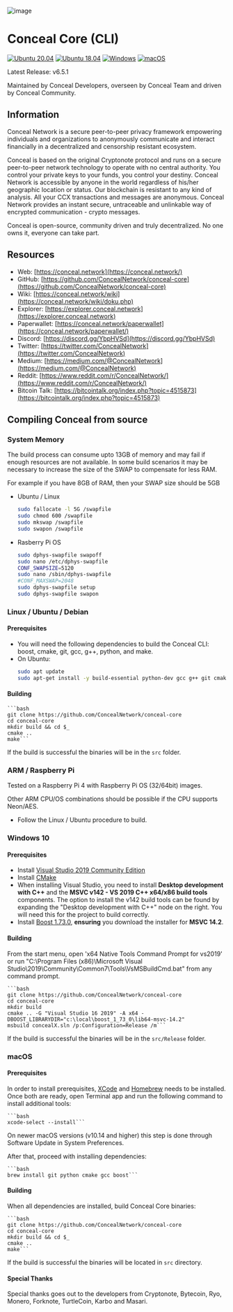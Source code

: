 ![image](https://github.com/ConcealNetwork/conceal-imagery/blob/master/logos/splash.png)

# Conceal Core (CLI)
[![Ubuntu 20.04](https://github.com/ConcealNetwork/conceal-core/actions/workflows/ubuntu20.yml/badge.svg)](https://github.com/ConcealNetwork/conceal-core/actions/workflows/ubuntu20.yml)
[![Ubuntu 18.04](https://github.com/ConcealNetwork/conceal-core/actions/workflows/ubuntu18.yml/badge.svg)](https://github.com/ConcealNetwork/conceal-core/actions/workflows/ubuntu18.yml)
[![Windows](https://github.com/ConcealNetwork/conceal-core/actions/workflows/windows.yml/badge.svg)](https://github.com/ConcealNetwork/conceal-core/actions/workflows/windows.yml)
[![macOS](https://github.com/ConcealNetwork/conceal-core/actions/workflows/macOS.yml/badge.svg)](https://github.com/ConcealNetwork/conceal-core/actions/workflows/macOS.yml)

Latest Release: v6.5.1

Maintained by Conceal Developers, overseen by Conceal Team and driven by Conceal Community.

## Information
Conceal Network is a secure peer-to-peer privacy framework empowering individuals and organizations to anonymously communicate and interact financially in a decentralized and censorship resistant ecosystem.

Conceal is based on the original Cryptonote protocol and runs on a secure peer-to-peer network technology to operate with no central authority. You control your private keys to your funds, you control your destiny. Conceal Network is accessible by anyone in the world regardless of his/her geographic location or status. Our blockchain is resistant to any kind of analysis. All your CCX transactions and messages are anonymous. Conceal Network provides an instant secure, untraceable and unlinkable way of encrypted communication - crypto messages.

Conceal is open-source, community driven and truly decentralized. No one owns it, everyone can take part.

## Resources
- Web: [https://conceal.network](https://conceal.network/)
- GitHub: [https://github.com/ConcealNetwork/conceal-core](https://github.com/ConcealNetwork/conceal-core)
- Wiki: [https://conceal.network/wiki](https://conceal.network/wiki/doku.php)
- Explorer: [https://explorer.conceal.network](https://explorer.conceal.network)
- Paperwallet: [https://conceal.network/paperwallet](https://conceal.network/paperwallet/)
- Discord: [https://discord.gg/YbpHVSd](https://discord.gg/YbpHVSd)
- Twitter: [https://twitter.com/ConcealNetwork](https://twitter.com/ConcealNetwork)
- Medium: [https://medium.com/@ConcealNetwork](https://medium.com/@ConcealNetwork)
- Reddit: [https://www.reddit.com/r/ConcealNetwork/](https://www.reddit.com/r/ConcealNetwork/)
- Bitcoin Talk: [https://bitcointalk.org/index.php?topic=4515873](https://bitcointalk.org/index.php?topic=4515873)


## Compiling Conceal from source

### System Memory

The build process can consume upto 13GB of memory and may fail if enough resources are not available.
In some build scenarios it may be necessary to increase the size of the SWAP to compensate for less RAM.

For example if you have 8GB of RAM, then your SWAP size should be 5GB

- Ubuntu / Linux
	```bash
	sudo fallocate -l 5G /swapfile
	sudo chmod 600 /swapfile
	sudo mkswap /swapfile
	sudo swapon /swapfile
	```

- Rasberry Pi OS
	```bash
	sudo dphys-swapfile swapoff
	sudo nano /etc/dphys-swapfile
	CONF_SWAPSIZE=5120
	sudo nano /sbin/dphys-swapfile
	#CONF_MAXSWAP=2048
	sudo dphys-swapfile setup
	sudo dphys-swapfile swapon
	```

### Linux / Ubuntu / Debian

#### Prerequisites

- You will need the following dependencies to build the Conceal CLI: boost, cmake, git, gcc, g++, python, and make.
- On Ubuntu:
	```bash
	sudo apt update
	sudo apt-get install -y build-essential python-dev gcc g++ git cmake libboost-all-dev
	```

#### Building

	```bash
	git clone https://github.com/ConcealNetwork/conceal-core
	cd conceal-core
	mkdir build && cd $_
	cmake ..
	make```

If the build is successful the binaries will be in the `src` folder.

### ARM / Raspberry Pi

Tested on a Raspberry Pi 4 with Raspberry Pi OS (32/64bit) images.

Other ARM CPU/OS combinations should be possible if the CPU supports Neon/AES.

- Follow the Linux / Ubuntu procedure to build.

### Windows 10

#### Prerequisites

- Install [Visual Studio 2019 Community Edition](https://visualstudio.microsoft.com/thank-you-downloading-visual-studio/?sku=Community&rel=16)
- Install [CMake](https://cmake.org/download/)
- When installing Visual Studio, you need to install **Desktop development with C++** and the **MSVC v142 - VS 2019 C++ x64/x86 build tools** components. The option to install the v142 build tools can be found by expanding the "Desktop development with C++" node on the right. You will need this for the project to build correctly.
- Install [Boost 1.73.0](https://sourceforge.net/projects/boost/files/boost-binaries/1.73.0/boost_1_73_0-msvc-14.2-64.exe/download), **ensuring** you download the installer for **MSVC 14.2**.

#### Building

From the start menu, open 'x64 Native Tools Command Prompt for vs2019' or run "C:\Program Files (x86)\Microsoft Visual Studio\2019\Community\Common7\Tools\VsMSBuildCmd.bat" from any command prompt.

	```bash
	git clone https://github.com/ConcealNetwork/conceal-core
	cd conceal-core
	mkdir build
	cmake .. -G "Visual Studio 16 2019" -A x64 -DBOOST_LIBRARYDIR="c:\local\boost_1_73_0\lib64-msvc-14.2"
	msbuild concealX.sln /p:Configuration=Release /m```

If the build is successful the binaries will be in the `src/Release` folder.

### macOS

#### Prerequisites

In order to install prerequisites, [XCode](https://developer.apple.com/xcode/) and [Homebrew](https://brew.sh/) needs to be installed.
Once both are ready, open Terminal app and run the following command to install additional tools:

	```bash
	xcode-select --install```

On newer macOS versions (v10.14 and higher) this step is done through Software Update in System Preferences.

After that, proceed with installing dependencies:

	```bash
	brew install git python cmake gcc boost```


#### Building

When all dependencies are installed, build Conceal Core binaries:

	```bash
	git clone https://github.com/ConcealNetwork/conceal-core
	cd conceal-core
	mkdir build && cd $_
	cmake ..
	make```

If the build is successful the binaries will be located in `src` directory.

#### Special Thanks
Special thanks goes out to the developers from Cryptonote, Bytecoin, Ryo, Monero, Forknote, TurtleCoin, Karbo and Masari.
